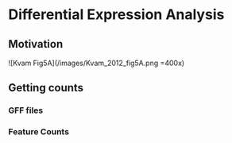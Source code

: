 # Differential Expression Analysis

## Motivation


![Kvam Fig5A](/images/Kvam_2012_fig5A.png =400x)

## Getting counts

### GFF files

### Feature Counts
